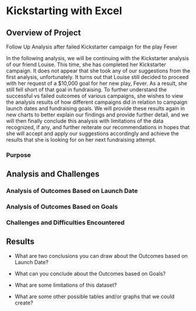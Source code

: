 # Kickstarting with Excel

## Overview of Project
Follow Up Analysis after failed Kickstarter campaign for the play Fever




In the following analysis, we will be continuing with the Kickstarter analysis of our friend Louise. This time, she has completed her Kickstarter campaign. It does not appear that she took any of our suggestions from the first analysis, unfortunately. It turns out that Louise still decided to proceed with her request of a $10,000 goal for her new play, Fever. As a result, she still fell short of that goal in fundraising. 
To further understand the successful vs failed outcomes of various campaigns, she wishes to view the analysis results of how different campaigns did in relation to campaign launch dates and fundraising goals. We will provide these results again in new charts to better explain our findings and provide further detail, and we will then finally conclude this analysis with limitations of the data recognized, if any, and further reiterate our recommendations in hopes that she will accept and apply our suggestions accordingly and achieve the results that she is looking for on her next fundraising attempt.


### Purpose

## Analysis and Challenges

### Analysis of Outcomes Based on Launch Date

### Analysis of Outcomes Based on Goals

### Challenges and Difficulties Encountered

## Results

- What are two conclusions you can draw about the Outcomes based on Launch Date?

- What can you conclude about the Outcomes based on Goals?

- What are some limitations of this dataset?

- What are some other possible tables and/or graphs that we could create?
